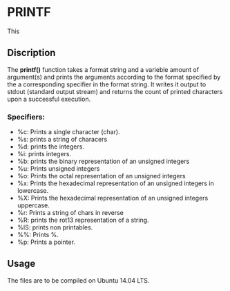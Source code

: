 # PRINTF

This 

## Discription

The __printf()__ function takes a format string and a varieble amount of argument(s) and prints the arguments according to the format specified by the a corresponding specifier in the format string.
It writes it output to stdout (standard output stream) and returns the count of printed characters upon a successful execution.

### Specifiers:

- %c: Prints a single character (char).
- %s: prints a string of characers
- %d: prints the integers.
- %i: prints integers.
- %b: prints the binary representation of an unsigned integers
- %u: Prints unsigned integers
- %o: Prints the octal representation of an unsigned integers
- %x: Prints the hexadecimal representation of an unsigned integers in lowercase.
- %X: Prints the hexadecimal representation of an unsigned integers uppercase.
- %r: Prints a string of chars in reverse
- %R: prints the rot13 representation of a string.
- %lS: prints non printables.
- %%: Prints %.
- %p: Prints a pointer.


## Usage

The files are to be compiled on Ubuntu 14.04 LTS.

